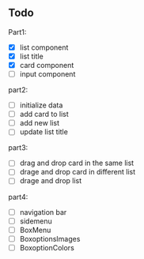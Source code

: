 ## Todo

Part1:

- [x] list component
- [x] list title
- [x] card component
- [ ] input component

part2:

- [ ] initialize data
- [ ] add card to list
- [ ] add new list
- [ ] update list title

part3:

- [ ] drag and drop card in the same list
- [ ] drage and drop card in different list
- [ ] drage and drop list

part4:

- [ ] navigation bar
- [ ] sidemenu
- [ ] BoxMenu
- [ ] BoxoptionsImages
- [ ] BoxoptionColors